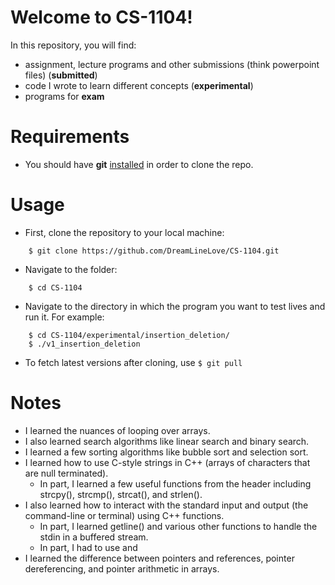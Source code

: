 # Welcome to CS-1104!

In this repository, you will find:
- assignment, lecture programs and other submissions (think powerpoint files) (**submitted**)
- code I wrote to learn different concepts (**experimental**)
- programs for **exam**

# Requirements
- You should have **git** <a href="http://git-scm.com">installed</a> in order to clone the repo.

# Usage
- First, clone the repository to your local machine:
```
    $ git clone https://github.com/DreamLineLove/CS-1104.git
```
- Navigate to the folder:
```
    $ cd CS-1104
```
- Navigate to the directory in which the program you want to test lives and run it. For example:
```
    $ cd CS-1104/experimental/insertion_deletion/
    $ ./v1_insertion_deletion
```
- To fetch latest versions after cloning, use ```$ git pull```

# Notes
- I learned the nuances of looping over arrays.
- I also learned search algorithms like linear search and binary search.
- I learned a few sorting algorithms like bubble sort and selection sort.
- I learned how to use C-style strings in C++ (arrays of characters that are null terminated).
  - In part, I learned a few useful functions from the <cstring> header including strcpy(), strcmp(), strcat(), and strlen().
- I also learned how to interact with the standard input and output (the command-line or terminal) using C++ functions.
  - In part, I learned getline() and various other functions to handle the stdin in a buffered stream.
  - In part, I had to use <cstdio> and <iostream>
- I learned the difference between pointers and references, pointer dereferencing, and pointer arithmetic in arrays. 
<!---- 
- (Array) insertion and deletion
- Linear search
- Bubble sort
- Module 4 Arrays
    - Multi-dimensional arrays
- Prime check
- Days, hours, minutes, seconds
- Module 4 Strings
--->


